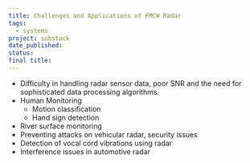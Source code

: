 ```yaml
---
title: Challenges and Applications of FMCW Radar
tags:
  - systems
project: substack
date_published: 
status: 
final title:
---
```

- Difficulty in handling radar sensor data, poor SNR and the need for sophisticated data processing algorithms.
- Human Monitoring
	- Motion classification
	- Hand sign detection
- River surface monitoring
- Preventing attacks on vehicular radar, security issues
- Detection of vocal cord vibrations using radar
- Interference issues in automotive radar